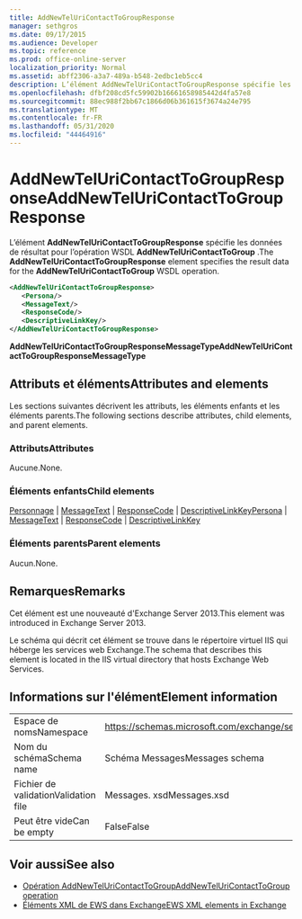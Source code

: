 ```yaml
---
title: AddNewTelUriContactToGroupResponse
manager: sethgros
ms.date: 09/17/2015
ms.audience: Developer
ms.topic: reference
ms.prod: office-online-server
localization_priority: Normal
ms.assetid: abff2306-a3a7-489a-b548-2edbc1eb5cc4
description: L’élément AddNewTelUriContactToGroupResponse spécifie les données de résultat pour l’opération WSDL AddNewTelUriContactToGroup.
ms.openlocfilehash: dfbf208cd5fc59902b16661658985442d4fa57e8
ms.sourcegitcommit: 88ec988f2bb67c1866d06b361615f3674a24e795
ms.translationtype: MT
ms.contentlocale: fr-FR
ms.lasthandoff: 05/31/2020
ms.locfileid: "44464916"
---
```

# <a name="addnewteluricontacttogroupresponse"></a><span data-ttu-id="e9748-103">AddNewTelUriContactToGroupResponse</span><span class="sxs-lookup"><span data-stu-id="e9748-103">AddNewTelUriContactToGroupResponse</span></span>

<span data-ttu-id="e9748-104">L’élément **AddNewTelUriContactToGroupResponse** spécifie les données de résultat pour l’opération WSDL **AddNewTelUriContactToGroup** .</span><span class="sxs-lookup"><span data-stu-id="e9748-104">The **AddNewTelUriContactToGroupResponse** element specifies the result data for the **AddNewTelUriContactToGroup** WSDL operation.</span></span> 
  
```XML
<AddNewTelUriContactToGroupResponse>
   <Persona/>
   <MessageText/>
   <ResponseCode/>
   <DescriptiveLinkKey/>
</AddNewTelUriContactToGroupResponse>
```

 <span data-ttu-id="e9748-105">**AddNewTelUriContactToGroupResponseMessageType**</span><span class="sxs-lookup"><span data-stu-id="e9748-105">**AddNewTelUriContactToGroupResponseMessageType**</span></span>
## <a name="attributes-and-elements"></a><span data-ttu-id="e9748-106">Attributs et éléments</span><span class="sxs-lookup"><span data-stu-id="e9748-106">Attributes and elements</span></span>

<span data-ttu-id="e9748-107">Les sections suivantes décrivent les attributs, les éléments enfants et les éléments parents.</span><span class="sxs-lookup"><span data-stu-id="e9748-107">The following sections describe attributes, child elements, and parent elements.</span></span>
  
### <a name="attributes"></a><span data-ttu-id="e9748-108">Attributs</span><span class="sxs-lookup"><span data-stu-id="e9748-108">Attributes</span></span>

<span data-ttu-id="e9748-109">Aucune.</span><span class="sxs-lookup"><span data-stu-id="e9748-109">None.</span></span>
  
### <a name="child-elements"></a><span data-ttu-id="e9748-110">Éléments enfants</span><span class="sxs-lookup"><span data-stu-id="e9748-110">Child elements</span></span>

<span data-ttu-id="e9748-111">[Personnage](persona.md)  |  [MessageText](messagetext.md)  |  [ResponseCode](responsecode.md)  |  [DescriptiveLinkKey](descriptivelinkkey.md)</span><span class="sxs-lookup"><span data-stu-id="e9748-111">[Persona](persona.md) | [MessageText](messagetext.md) | [ResponseCode](responsecode.md) | [DescriptiveLinkKey](descriptivelinkkey.md)</span></span>
  
### <a name="parent-elements"></a><span data-ttu-id="e9748-112">Éléments parents</span><span class="sxs-lookup"><span data-stu-id="e9748-112">Parent elements</span></span>

<span data-ttu-id="e9748-113">Aucun.</span><span class="sxs-lookup"><span data-stu-id="e9748-113">None.</span></span>
  
## <a name="remarks"></a><span data-ttu-id="e9748-114">Remarques</span><span class="sxs-lookup"><span data-stu-id="e9748-114">Remarks</span></span>

<span data-ttu-id="e9748-115">Cet élément est une nouveauté d'Exchange Server 2013.</span><span class="sxs-lookup"><span data-stu-id="e9748-115">This element was introduced in Exchange Server 2013.</span></span>
  
<span data-ttu-id="e9748-116">Le schéma qui décrit cet élément se trouve dans le répertoire virtuel IIS qui héberge les services web Exchange.</span><span class="sxs-lookup"><span data-stu-id="e9748-116">The schema that describes this element is located in the IIS virtual directory that hosts Exchange Web Services.</span></span>
  
## <a name="element-information"></a><span data-ttu-id="e9748-117">Informations sur l'élément</span><span class="sxs-lookup"><span data-stu-id="e9748-117">Element information</span></span>

|||
|:-----|:-----|
|<span data-ttu-id="e9748-118">Espace de noms</span><span class="sxs-lookup"><span data-stu-id="e9748-118">Namespace</span></span>  <br/> |https://schemas.microsoft.com/exchange/services/2006/messages  <br/> |
|<span data-ttu-id="e9748-119">Nom du schéma</span><span class="sxs-lookup"><span data-stu-id="e9748-119">Schema name</span></span>  <br/> |<span data-ttu-id="e9748-120">Schéma Messages</span><span class="sxs-lookup"><span data-stu-id="e9748-120">Messages schema</span></span>  <br/> |
|<span data-ttu-id="e9748-121">Fichier de validation</span><span class="sxs-lookup"><span data-stu-id="e9748-121">Validation file</span></span>  <br/> |<span data-ttu-id="e9748-122">Messages. xsd</span><span class="sxs-lookup"><span data-stu-id="e9748-122">Messages.xsd</span></span>  <br/> |
|<span data-ttu-id="e9748-123">Peut être vide</span><span class="sxs-lookup"><span data-stu-id="e9748-123">Can be empty</span></span>  <br/> |<span data-ttu-id="e9748-124">False</span><span class="sxs-lookup"><span data-stu-id="e9748-124">False</span></span>  <br/> |
   
## <a name="see-also"></a><span data-ttu-id="e9748-125">Voir aussi</span><span class="sxs-lookup"><span data-stu-id="e9748-125">See also</span></span>

- [<span data-ttu-id="e9748-126">Opération AddNewTelUriContactToGroup</span><span class="sxs-lookup"><span data-stu-id="e9748-126">AddNewTelUriContactToGroup operation</span></span>](addnewteluricontacttogroup-operation.md)
- [<span data-ttu-id="e9748-127">Éléments XML de EWS dans Exchange</span><span class="sxs-lookup"><span data-stu-id="e9748-127">EWS XML elements in Exchange</span></span>](ews-xml-elements-in-exchange.md)

